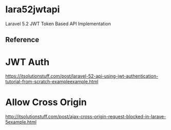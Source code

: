 # lara52jwtapi
Laravel 5.2 JWT Token Based API Implementation

## Reference
# JWT Auth
https://itsolutionstuff.com/post/laravel-52-api-using-jwt-authentication-tutorial-from-scratch-exampleexample.html

# Allow Cross Origin
http://itsolutionstuff.com/post/ajax-cross-origin-request-blocked-in-larave-5example.html